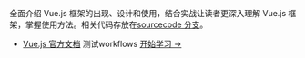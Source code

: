 全面介绍 Vue.js 框架的出现、设计和使用，结合实战让读者更深入理解 Vue.js 框架，掌握使用方法。相关代码存放在[sourcecode 分支]()。
- [Vue.js 官方文档](https://cn.vuejs.org/v2/guide/)
测试workflows
[开始学习 ->]()
